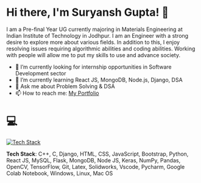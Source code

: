 # Hi there, I'm Suryansh Gupta! 👋

I am a Pre-final Year UG currently majoring in Materials Engineering at Indian Institute of Technology in Jodhpur. I am an Engineer with a strong desire to explore more about various fields.
In addition to this, I enjoy resolving issues requiring algorithmic abilities and coding abilities. Working with people will allow me to put my skills to use and advance society. 

- 🔭 I’m currently looking for internship opportunities in Software Development sector
- 🌱 I’m currently learning React JS, MongoDB, Node.js, Django, DSA
- 💬 Ask me about Problem Solving & DSA 
- 📫 How to reach me: [My Portfolio](https://suryansh9000.github.io/SG_Portfolio/) 

# 💻 
[![Tech Stack](https://img.shields.io/badge/Tech_Stack-C++%20|%20C%20|%20Django%20|%20HTML%20|%20CSS%20|%20JavaScript%20|%20Bootstrap%20|%20Python%20|%20React%20JS%20|%20MySQL%20|%20Flask%20|%20MongoDB%20|%20Node%20JS%20|%20Keras%20|%20NumPy%20|%20Pandas%20|%20OpenCV%20|%20TensorFlow%20|%20Git%20|%20Latex%20|%20Solidworks%20|%20Vscode%20|%20Pycharm%20|%20Google%20Colab%20Notebook%20|%20Windows%20|%20Linux%20|%20Mac%20OS-blue)](https://github.com/SURYANSH9000)

**Tech Stack**: C++, C, Django, HTML, CSS, JavaScript, Bootstrap, Python, React JS, MySQL, Flask, MongoDB, Node JS, Keras, NumPy, Pandas, OpenCV, TensorFlow, Git, Latex, Solidworks, Vscode, Pycharm, Google Colab Notebook, Windows, Linux, Mac OS
